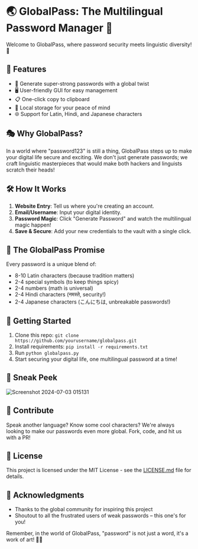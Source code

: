 # 🌏 GlobalPass: The Multilingual Password Manager 🔐

Welcome to GlobalPass, where password security meets linguistic diversity! 🚀

## 🌟 Features

- 🔢 Generate super-strong passwords with a global twist
- 🖥️ User-friendly GUI for easy management
- 📋 One-click copy to clipboard
- 💾 Local storage for your peace of mind
- 🌐 Support for Latin, Hindi, and Japanese characters

## 🎭 Why GlobalPass?

In a world where "password123" is still a thing, GlobalPass steps up to make your digital life secure and exciting. We don't just generate passwords; we craft linguistic masterpieces that would make both hackers and linguists scratch their heads!

## 🛠️ How It Works

1. **Website Entry**: Tell us where you're creating an account.
2. **Email/Username**: Input your digital identity.
3. **Password Magic**: Click "Generate Password" and watch the multilingual magic happen!
4. **Save & Secure**: Add your new credentials to the vault with a single click.

## 🌈 The GlobalPass Promise

Every password is a unique blend of:
- 8-10 Latin characters (because tradition matters)
- 2-4 special symbols (to keep things spicy)
- 2-4 numbers (math is universal)
- 2-4 Hindi characters (नमस्ते, security!)
- 2-4 Japanese characters (こんにちは, unbreakable passwords!)

## 🚀 Getting Started

1. Clone this repo: `git clone https://github.com/yourusername/globalpass.git`
2. Install requirements: `pip install -r requirements.txt`
3. Run `python globalpass.py`
4. Start securing your digital life, one multilingual password at a time!

## 📸 Sneak Peek

![Screenshot 2024-07-03 015131](https://github.com/Flack74/Secure-Keeper/assets/114295423/ecf8f41d-c1d8-4fd3-88a3-dfd3d40b6469)


## 🤝 Contribute

Speak another language? Know some cool characters? We're always looking to make our passwords even more global. Fork, code, and hit us with a PR!

## 📜 License

This project is licensed under the MIT License - see the [LICENSE.md](LICENSE.md) file for details.

## 🙏 Acknowledgments

- Thanks to the global community for inspiring this project
- Shoutout to all the frustrated users of weak passwords – this one's for you!

Remember, in the world of GlobalPass, "password" is not just a word, it's a work of art! 🎨🔐
